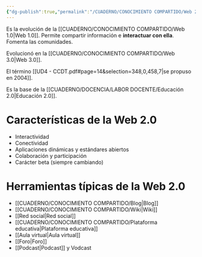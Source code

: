 ```yaml
---
{"dg-publish":true,"permalink":"/CUADERNO/CONOCIMIENTO COMPARTIDO/Web 2.0/"}
---
```


Es la evolución de la [[CUADERNO/CONOCIMIENTO COMPARTIDO/Web 1.0\|Web 1.0]]. Permite compartir información e **interactuar con ella**. Fomenta las comunidades.

Evolucionó en la [[CUADERNO/CONOCIMIENTO COMPARTIDO/Web 3.0\|Web 3.0]].

El término [[UD4 - CCDT.pdf#page=14&selection=348,0,458,7|se propuso en 2004]].

Es la base de la [[CUADERNO/DOCENCIA/LABOR DOCENTE/Educación 2.0\|Educación 2.0]].
# Características de la Web 2.0
- Interactividad
- Conectividad
- Aplicaciones dinámicas y estándares abiertos
- Colaboración y participación
- Carácter beta (siempre cambiando)

# Herramientas típicas de la Web 2.0
- [[CUADERNO/CONOCIMIENTO COMPARTIDO/Blog\|Blog]]
- [[CUADERNO/CONOCIMIENTO COMPARTIDO/Wiki\|Wiki]]
- [[Red social\|Red social]]
- [[CUADERNO/CONOCIMIENTO COMPARTIDO/Plataforma educativa\|Plataforma educativa]]
- [[Aula virtual\|Aula virtual]]
- [[Foro\|Foro]]
- [[Podcast\|Podcast]] y Vodcast